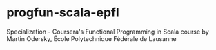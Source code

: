 # progfun-scala-epfl
Specialization - Coursera's Functional Programming in Scala course by Martin Odersky, École Polytechnique Fédérale de Lausanne
